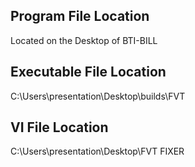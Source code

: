 ## Program File Location 
Located on the Desktop of BTI-BILL
## Executable File Location
C:\Users\presentation\Desktop\builds\FVT
## VI File Location 
C:\Users\presentation\Desktop\FVT FIXER

